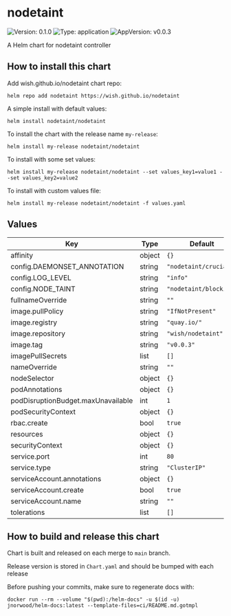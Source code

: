 # nodetaint

![Version: 0.1.0](https://img.shields.io/badge/Version-0.1.0-informational?style=flat-square) ![Type: application](https://img.shields.io/badge/Type-application-informational?style=flat-square) ![AppVersion: v0.0.3](https://img.shields.io/badge/AppVersion-v0.0.3-informational?style=flat-square)

A Helm chart for nodetaint controller

## How to install this chart


Add wish.github.io/nodetaint chart repo:

```console
helm repo add nodetaint https://wish.github.io/nodetaint
```

A simple install with default values:

```console
helm install nodetaint/nodetaint
```

To install the chart with the release name `my-release`:

```console
helm install my-release nodetaint/nodetaint
```

To install with some set values:

```console
helm install my-release nodetaint/nodetaint --set values_key1=value1 --set values_key2=value2
```

To install with custom values file:

```console
helm install my-release nodetaint/nodetaint -f values.yaml
```

## Values

| Key | Type | Default | Description |
|-----|------|---------|-------------|
| affinity | object | `{}` |  |
| config.DAEMONSET_ANNOTATION | string | `"nodetaint/crucial"` |  |
| config.LOG_LEVEL | string | `"info"` |  |
| config.NODE_TAINT | string | `"nodetaint/blocking"` |  |
| fullnameOverride | string | `""` |  |
| image.pullPolicy | string | `"IfNotPresent"` |  |
| image.registry | string | `"quay.io/"` |  |
| image.repository | string | `"wish/nodetaint"` |  |
| image.tag | string | `"v0.0.3"` |  |
| imagePullSecrets | list | `[]` |  |
| nameOverride | string | `""` |  |
| nodeSelector | object | `{}` |  |
| podAnnotations | object | `{}` |  |
| podDisruptionBudget.maxUnavailable | int | `1` |  |
| podSecurityContext | object | `{}` |  |
| rbac.create | bool | `true` |  |
| resources | object | `{}` |  |
| securityContext | object | `{}` |  |
| service.port | int | `80` |  |
| service.type | string | `"ClusterIP"` |  |
| serviceAccount.annotations | object | `{}` |  |
| serviceAccount.create | bool | `true` |  |
| serviceAccount.name | string | `""` |  |
| tolerations | list | `[]` |  |

## How to build and release this chart

Chart is built and released on each merge to `main` branch.

Release version is stored in `Chart.yaml` and should be bumped with each release

Before pushing your commits, make sure to regenerate docs with:
```console
docker run --rm --volume "$(pwd):/helm-docs" -u $(id -u) jnorwood/helm-docs:latest --template-files=ci/README.md.gotmpl
```

